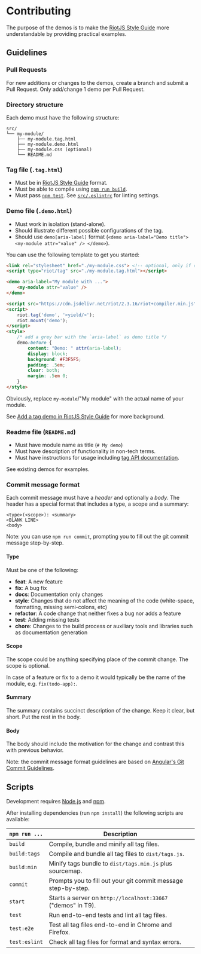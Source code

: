 # Contributing

The purpose of the demos is to make the [RiotJS Style Guide](https://github.com/voorhoede/riotjs-style-guide) more understandable by providing practical examples.


## Guidelines

### Pull Requests

For new additions or changes to the demos, create a branch and submit a Pull Request.
Only add/change 1 demo per Pull Request.

### Directory structure

Each demo must have the following structure:

```
src/
└── my-module/
    ├── my-module.tag.html
    ├── my-module.demo.html
    ├── my-module.css (optional)
    └── README.md
```

### Tag file (`.tag.html`)

* Must be in [RiotJS Style Guide](https://github.com/voorhoede/riotjs-style-guide) format.
* Must be able to compile using [`npm run build`](#scripts).
* Must pass [`npm test`](#scripts). See [`src/.eslintrc`](src/.eslintrc) for linting settings.

### Demo file (`.demo.html`)

* Must work in isolation (stand-alone).
* Should illustrate different possible configurations of the tag.
* Should use `demo[aria-label]` format (`<demo aria-label="Demo title"> <my-module attr="value" /> </demo>`).

You can use the following template to get you started:

```html
<link rel="stylesheet" href="./my-module.css"> <!-- optional, only if demo needs additional styling -->
<script type="riot/tag" src="./my-module.tag.html"></script>

<demo aria-label="My module with ...">
    <my-module attr="value" />
</demo>

<script src="https://cdn.jsdelivr.net/riot/2.3.16/riot+compiler.min.js"></script>
<script>
    riot.tag('demo', '<yield/>');
    riot.mount('demo');
</script>
<style>
    /* add a grey bar with the `aria-label` as demo title */
    demo:before {
        content: "Demo: " attr(aria-label);
        display: block;
        background: #F3F5F5;
        padding: .5em;
        clear: both;
        margin: .5em 0;
    }
</style>
```
Obviously, replace `my-module`/"My module" with the actual name of your module.

See [Add a tag demo in RiotJS Style Guide](https://github.com/voorhoede/riotjs-style-guide#add-a-tag-demo) for more background.

### Readme file (`README.md`)

* Must have module name as title (`# My demo`)
* Must have description of functionality in non-tech terms.
* Must have instructions for usage including [tag API documentation](https://github.com/voorhoede/riotjs-style-guide#document-your-tag-api).

See existing demos for examples.

### Commit message format

Each commit message must have a *header* and optionally a *body*. The header has a special format that includes a type, a scope and a summary:

```
<type>(<scope>): <summary>
<BLANK LINE>
<body>
```

Note: you can use `npm run commit`, prompting you to fill out the git commit message step-by-step.

#### Type
Must be one of the following:

* **feat**: A new feature
* **fix**: A bug fix
* **docs**: Documentation only changes
* **style**: Changes that do not affect the meaning of the code (white-space, formatting, missing
  semi-colons, etc)
* **refactor**: A code change that neither fixes a bug nor adds a feature
* **test**: Adding missing tests
* **chore**: Changes to the build process or auxiliary tools and libraries such as documentation
  generation

#### Scope
The scope could be anything specifying place of the commit change. The scope is optional.

In case of a feature or fix to a demo it would typically be the name of the module, e.g. `fix(todo-app):`.

#### Summary
The summary contains succinct description of the change. Keep it clear, but short. Put the rest in the body.

#### Body
The body should include the motivation for the change and contrast this with previous behavior.

Note: the commit message format guidelines are based on [Angular's Git Commit Guidelines](https://github.com/angular/angular.js/blob/master/CONTRIBUTING.md#-git-commit-guidelines).


## Scripts

Development requires [Node.js](http://nodejs.org/) and [npm](https://npmjs.org/).

After installing dependencies (run `npm install`) the following scripts are available:

`npm run ...` | Description
---|---
`build` | Compile, bundle and minify all tag files.
`build:tags` | Compile and bundle all tag files to `dist/tags.js`.
`build:min` | Minify tags bundle to `dist/tags.min.js` plus sourcemap.
`commit` | Prompts you to fill out your git commit message step-by-step.
`start` | Starts a server on `http://localhost:33667` ("demos" in T9).
`test` | Run end-to-end tests and lint all tag files.
`test:e2e` | Test all tag files end-to-end in Chrome and Firefox.
`test:eslint` | Check all tag files for format and syntax errors.